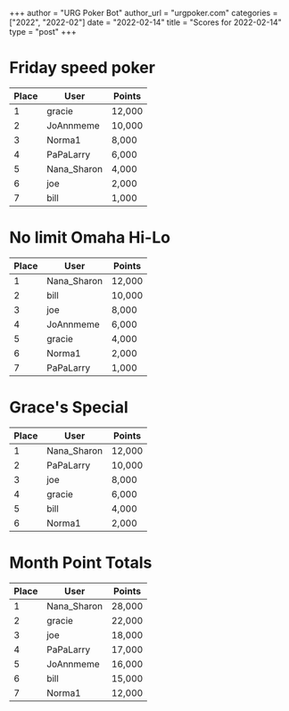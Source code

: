 +++
author = "URG Poker Bot"
author_url = "urgpoker.com"
categories = ["2022", "2022-02"]
date = "2022-02-14"
title = "Scores for 2022-02-14"
type = "post"
+++
# Friday speed poker

| Place | User | Points |
|-------|------|--------|
| 1 | gracie | 12,000 |
| 2 | JoAnnmeme | 10,000 |
| 3 | Norma1 | 8,000 |
| 4 | PaPaLarry | 6,000 |
| 5 | Nana_Sharon | 4,000 |
| 6 | joe | 2,000 |
| 7 | bill | 1,000 |

# No limit Omaha Hi-Lo

| Place | User | Points |
|-------|------|--------|
| 1 | Nana_Sharon | 12,000 |
| 2 | bill | 10,000 |
| 3 | joe | 8,000 |
| 4 | JoAnnmeme | 6,000 |
| 5 | gracie | 4,000 |
| 6 | Norma1 | 2,000 |
| 7 | PaPaLarry | 1,000 |

# Grace's Special

| Place | User | Points |
|-------|------|--------|
| 1 | Nana_Sharon | 12,000 |
| 2 | PaPaLarry | 10,000 |
| 3 | joe | 8,000 |
| 4 | gracie | 6,000 |
| 5 | bill | 4,000 |
| 6 | Norma1 | 2,000 |

# Month Point Totals

| Place | User | Points |
|-------|------|--------|
| 1 | Nana_Sharon | 28,000 |
| 2 | gracie | 22,000 |
| 3 | joe | 18,000 |
| 4 | PaPaLarry | 17,000 |
| 5 | JoAnnmeme | 16,000 |
| 6 | bill | 15,000 |
| 7 | Norma1 | 12,000 |

